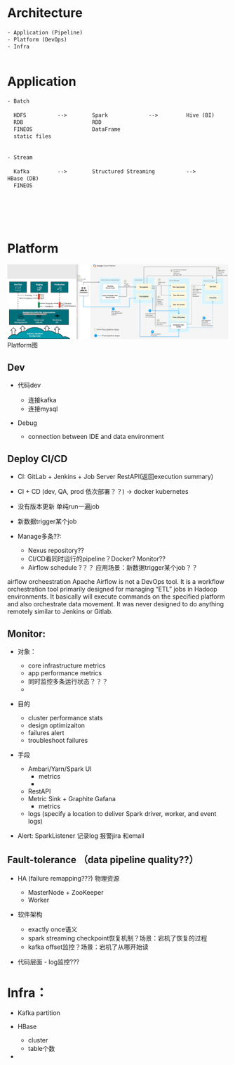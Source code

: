 # Architecture
```
- Application (Pipeline)
- Platform (DevOps)
- Infra


```



# Application
```
- Batch

  HDFS          -->        Spark             -->         Hive (BI)
  RDB                      RDD
  FINEOS                   DataFrame
  static files


- Stream

  Kafka         -->        Structured Streaming          -->          HBase (DB)
  FINEOS
 





```







# Platform

![devops-platform](img/devops-platform.jpg)
Platform图


## Dev
- 代码dev
  - 连接kafka
  - 连接mysql

- Debug
  - connection between IDE and data environment



## Deploy CI/CD
  - CI: GitLab + Jenkins + Job Server RestAPI(返回execution summary)
  - CI + CD (dev, QA, prod 依次部署？？) -> docker kubernetes
  - 没有版本更新 单纯run一遍job
  - 新数据trigger某个job


- Manage多条??: 
  - Nexus repository??
  - CI/CD看同时运行的pipeline？Docker? Monitor??
  - Airflow schedule ?？？ 应用场景：新数据trigger某个job？？


airflow orcheestration
Apache Airflow is not a DevOps tool. It is a workflow orchestration tool primarily designed for managing “ETL” jobs in Hadoop environments. It basically will execute commands on the specified platform and also orchestrate data movement. It was never designed to do anything remotely similar to Jenkins or Gitlab.




## Monitor: 
  - 对象：
    - core infrastructure metrics
    - app performance metrics
    - 同时监控多条运行状态？？？
    - 
  - 目的
    - cluster performance stats
    - design optimizaiton
    - failures alert
    - troubleshoot failures
    
  - 手段
    - Ambari/Yarn/Spark UI
      - metrics
      - 
    - RestAPI
    - Metric Sink + Graphite Gafana
      - metrics
    - logs (specify a location to deliver Spark driver, worker, and event logs)




- Alert: SparkListener 记录log 报警jira 和email



## Fault-tolerance （data pipeline quality??）
  - HA (failure remapping???) 物理资源
    - MasterNode + ZooKeeper
    - Worker


  - 软件架构 
    - exactly once语义
    - spark streaming checkpoint恢复机制？场景：宕机了恢复的过程    
    - kafka offset监控？场景：宕机了从哪开始读 
  
  
  - 代码层面 - log监控???
  











# Infra：
  - Kafka partition
  - HBase 
    - cluster
    - table个数
        
  - 
